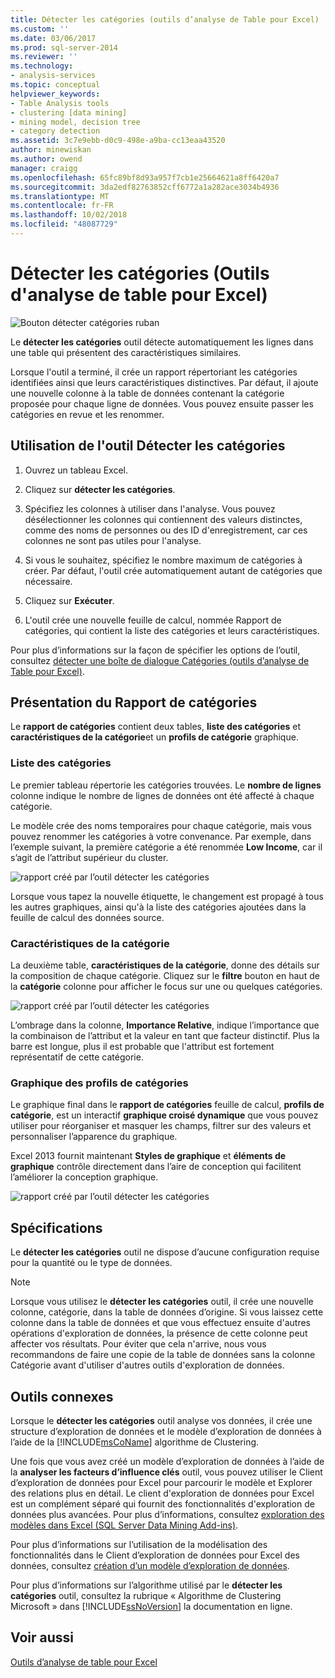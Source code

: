 ```yaml
---
title: Détecter les catégories (outils d’analyse de Table pour Excel) | Microsoft Docs
ms.custom: ''
ms.date: 03/06/2017
ms.prod: sql-server-2014
ms.reviewer: ''
ms.technology:
- analysis-services
ms.topic: conceptual
helpviewer_keywords:
- Table Analysis tools
- clustering [data mining]
- mining model, decision tree
- category detection
ms.assetid: 3c7e9ebb-d0c9-498e-a9ba-cc13eaa43520
author: minewiskan
ms.author: owend
manager: craigg
ms.openlocfilehash: 65fc89bf8d93a957f7cb1e25664621a8ff6420a7
ms.sourcegitcommit: 3da2edf82763852cff6772a1a282ace3034b4936
ms.translationtype: MT
ms.contentlocale: fr-FR
ms.lasthandoff: 10/02/2018
ms.locfileid: "48087729"
---
```

# <a name="detect-categories-table-analysis-tools-for-excel"></a>Détecter les catégories (Outils d'analyse de table pour Excel)
  ![Bouton détecter catégories ruban](media/tat-detectcat.gif "bouton détecter les catégories de ruban")  
  
 Le **détecter les catégories** outil détecte automatiquement les lignes dans une table qui présentent des caractéristiques similaires.  
  
 Lorsque l'outil a terminé, il crée un rapport répertoriant les catégories identifiées ainsi que leurs caractéristiques distinctives. Par défaut, il ajoute une nouvelle colonne à la table de données contenant la catégorie proposée pour chaque ligne de données. Vous pouvez ensuite passer les catégories en revue et les renommer.  
  
## <a name="using-the-detect-categories-tool"></a>Utilisation de l'outil Détecter les catégories  
  
1.  Ouvrez un tableau Excel.  
  
2.  Cliquez sur **détecter les catégories**.  
  
3.  Spécifiez les colonnes à utiliser dans l'analyse. Vous pouvez désélectionner les colonnes qui contiennent des valeurs distinctes, comme des noms de personnes ou des ID d'enregistrement, car ces colonnes ne sont pas utiles pour l'analyse.  
  
4.  Si vous le souhaitez, spécifiez le nombre maximum de catégories à créer. Par défaut, l'outil crée automatiquement autant de catégories que nécessaire.  
  
5.  Cliquez sur **Exécuter**.  
  
6.  L'outil crée une nouvelle feuille de calcul, nommée Rapport de catégories, qui contient la liste des catégories et leurs caractéristiques.  
  
 Pour plus d’informations sur la façon de spécifier les options de l’outil, consultez [détecter une boîte de dialogue Catégories (outils d’analyse de Table pour Excel)](detect-categories-table-analysis-tools-for-excel.md).  
  
## <a name="understanding-the-categories-report"></a>Présentation du Rapport de catégories  
 Le **rapport de catégories** contient deux tables, **liste des catégories** et **caractéristiques de la catégorie**et un **profils de catégorie** graphique.  
  
### <a name="category-list"></a>Liste des catégories  
 Le premier tableau répertorie les catégories trouvées. Le **nombre de lignes** colonne indique le nombre de lignes de données ont été affecté à chaque catégorie.  
  
 Le modèle crée des noms temporaires pour chaque catégorie, mais vous pouvez renommer les catégories à votre convenance. Par exemple, dans l’exemple suivant, la première catégorie a été renommée **Low Income**, car il s’agit de l’attribut supérieur du cluster.  
  
 ![rapport créé par l’outil détecter les catégories](media/dm13-tat-detectcat-report1.gif "rapport créé par l’outil détecter les catégories")  
  
 Lorsque vous tapez la nouvelle étiquette, le changement est propagé à tous les autres graphiques, ainsi qu'à la liste des catégories ajoutées dans la feuille de calcul des données source.  
  
### <a name="category-characteristics"></a>Caractéristiques de la catégorie  
 La deuxième table, **caractéristiques de la catégorie**, donne des détails sur la composition de chaque catégorie. Cliquez sur le **filtre** bouton en haut de la **catégorie** colonne pour afficher le focus sur une ou quelques catégories.  
  
 ![rapport créé par l’outil détecter les catégories](media/dm13-tat-detectcat-report2.gif "rapport créé par l’outil détecter les catégories")  
  
 L’ombrage dans la colonne, **Importance Relative**, indique l’importance que la combinaison de l’attribut et la valeur en tant que facteur distinctif. Plus la barre est longue, plus il est probable que l'attribut est fortement représentatif de cette catégorie.  
  
### <a name="categories-profile-chart"></a>Graphique des profils de catégories  
 Le graphique final dans le **rapport de catégories** feuille de calcul, **profils de catégorie**, est un interactif **graphique croisé dynamique** que vous pouvez utiliser pour réorganiser et masquer les champs, filtrer sur des valeurs et personnaliser l’apparence du graphique.  
  
 Excel 2013 fournit maintenant **Styles de graphique** et **éléments de graphique** contrôle directement dans l’aire de conception qui facilitent l’améliorer la conception graphique.  
  
 ![rapport créé par l’outil détecter les catégories](media/dm13-tat-detectcat-report3.gif "rapport créé par l’outil détecter les catégories")  
  
## <a name="requirements"></a>Spécifications  
 Le **détecter les catégories** outil ne dispose d’aucune configuration requise pour la quantité ou le type de données.  
  
> [!NOTE]  
>  Lorsque vous utilisez le **détecter les catégories** outil, il crée une nouvelle colonne, catégorie, dans la table de données d’origine. Si vous laissez cette colonne dans la table de données et que vous effectuez ensuite d'autres opérations d'exploration de données, la présence de cette colonne peut affecter vos résultats. Pour éviter que cela n'arrive, nous vous recommandons de faire une copie de la table de données sans la colonne Catégorie avant d'utiliser d'autres outils d'exploration de données.  
  
## <a name="related-tools"></a>Outils connexes  
 Lorsque le **détecter les catégories** outil analyse vos données, il crée une structure d’exploration de données et le modèle d’exploration de données à l’aide de la [!INCLUDE[msCoName](../includes/msconame-md.md)] algorithme de Clustering.  
  
 Une fois que vous avez créé un modèle d’exploration de données à l’aide de la **analyser les facteurs d’influence clés** outil, vous pouvez utiliser le Client d’exploration de données pour Excel pour parcourir le modèle et Explorer des relations plus en détail. Le client d'exploration de données pour Excel est un complément séparé qui fournit des fonctionnalités d'exploration de données plus avancées. Pour plus d’informations, consultez [exploration des modèles dans Excel &#40;SQL Server Data Mining Add-ins&#41;](browsing-models-in-excel-sql-server-data-mining-add-ins.md).  
  
 Pour plus d’informations sur l’utilisation de la modélisation des fonctionnalités dans le Client d’exploration de données pour Excel des données, consultez [création d’un modèle d’exploration de données](creating-a-data-mining-model.md).  
  
 Pour plus d’informations sur l’algorithme utilisé par le **détecter les catégories** outil, consultez la rubrique « Algorithme de Clustering Microsoft » dans [!INCLUDE[ssNoVersion](../includes/ssnoversion-md.md)] la documentation en ligne.  
  
## <a name="see-also"></a>Voir aussi  
 [Outils d’analyse de table pour Excel](table-analysis-tools-for-excel.md)  
  
  
